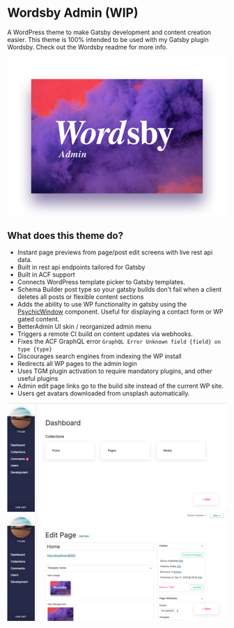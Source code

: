 # Wordsby Admin (WIP)

A WordPress theme to make Gatsby development and content creation easier.
This theme is 100% intended to be used with my Gatsby plugin Wordsby.
Check out the Wordsby readme for more info.

![Wordsby Admin logo](screenshot.png?raw=true "Wordsby Admin logo")

## What does this theme do?

- Instant page previews from page/post edit screens with live rest api data.
- Built in rest api endpoints tailored for Gatsby
- Built in ACF support
- Connects WordPress template picker to Gatsby templates.
- Schema Builder post type so your gatsby builds don't fail when a client deletes all posts or flexible content sections
- Adds the ability to use WP functionality in gatsby using the [PsychicWindow](https://github.com/TylerBarnes/PsychicWindow) component. Useful for displaying a contact form or WP gated content.
- BetterAdmin UI skin / reorganized admin menu
- Triggers a remote CI build on content updates via webhooks.
- Fixes the ACF GraphQL error `GraphQL Error Unknown field {field} on type {type}`
- Discourages search engines from indexing the WP install
- Redirects all WP pages to the admin login
- Uses TGM plugin activation to require mandatory plugins, and other useful plugins
- Admin edit page links go to the build site instead of the current WP site.
- Users get avatars downloaded from unsplash automatically.


![Wordsby Admin dashboard screenshot](/screenshots/home.png?raw=true)
![Wordsby Admin page edit screenshot](/screenshots/page.png?raw=true)
